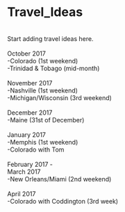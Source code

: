 # Travel_Ideas
<br />
Start adding travel ideas here.<br />
<br />
October 2017<br />
-Colorado (1st weekend) <br />
-Trinidad & Tobago (mid-month) <br />
 <br />
November 2017 <br />
-Nashville (1st weekend) <br />
-Michigan/Wisconsin (3rd weekend)  <br />
 <br />
December 2017 <br />
-Maine (31st of December) <br />
 <br />
January 2017 <br />
-Memphis (1st weekend)<br />
-Colorado with Tom<br />
<br />
February 2017
-
<br />
March 2017<br />
-New Orleans/Miami (2nd weekend)<br />
<br />
April 2017<br />
-Colorado with Coddington (3rd week)<br />
